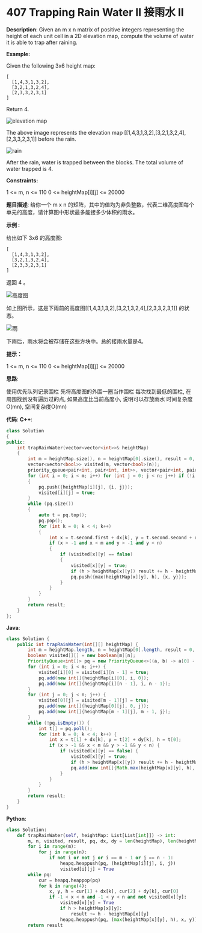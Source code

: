 # 407 Trapping Rain Water II 接雨水 II

__Description__:
Given an m x n matrix of positive integers representing the height of each unit cell in a 2D elevation map, compute the volume of water it is able to trap after raining.

__Example:__

Given the following 3x6 height map:

```text
[
  [1,4,3,1,3,2],
  [3,2,1,3,2,4],
  [2,3,3,2,3,1]
]
```

Return 4.

![elevation map](https://upload-images.jianshu.io/upload_images/16639143-a2ef6ae7e5c75caa.png?imageMogr2/auto-orient/strip%7CimageView2/2/w/1240)

The above image represents the elevation map [[1,4,3,1,3,2],[3,2,1,3,2,4],[2,3,3,2,3,1]] before the rain.

![rain](https://upload-images.jianshu.io/upload_images/16639143-67e28c608afe33ee.png?imageMogr2/auto-orient/strip%7CimageView2/2/w/1240)

After the rain, water is trapped between the blocks. The total volume of water trapped is 4.

__Constraints:__

1 <= m, n <= 110
0 <= heightMap[i][j] <= 20000

__题目描述__:
给你一个 m x n 的矩阵，其中的值均为非负整数，代表二维高度图每个单元的高度，请计算图中形状最多能接多少体积的雨水。

__示例 :__

给出如下 3x6 的高度图:

```text
[
  [1,4,3,1,3,2],
  [3,2,1,3,2,4],
  [2,3,3,2,3,1]
]
```

返回 4 。

![高度图](https://upload-images.jianshu.io/upload_images/16639143-94d9ab9057045975.png?imageMogr2/auto-orient/strip%7CimageView2/2/w/1240)

如上图所示，这是下雨前的高度图[[1,4,3,1,3,2],[3,2,1,3,2,4],[2,3,3,2,3,1]] 的状态。

![雨](https://upload-images.jianshu.io/upload_images/16639143-4ba53cd2a06129e9.png?imageMogr2/auto-orient/strip%7CimageView2/2/w/1240)

下雨后，雨水将会被存储在这些方块中。总的接雨水量是4。

__提示：__

1 <= m, n <= 110
0 <= heightMap[i][j] <= 20000

__思路__:

使用优先队列记录围栏
先将高度图的外围一圈当作围栏
每次找到最低的围栏, 在周围找到没有遍历过的点, 如果高度比当前高度小, 说明可以存放雨水
时间复杂度O(mn), 空间复杂度O(mn)

__代码__:
__C++__:

```C++
class Solution 
{
public:
    int trapRainWater(vector<vector<int>>& heightMap) 
    {
        int m = heightMap.size(), n = heightMap[0].size(), result = 0, dx[] = {-1, 0, 1, 0}, dy[] = {0, 1, 0, -1};
        vector<vector<bool>> visited(m, vector<bool>(n));
        priority_queue<pair<int, pair<int, int>>, vector<pair<int, pair<int, int>>>, greater<pair<int, pair<int, int>>>> pq;
        for (int i = 0; i < m; i++) for (int j = 0; j < n; j++) if (!i or !j or i == m - 1 or j == n - 1)
        {
            pq.push({heightMap[i][j], {i, j}});
            visited[i][j] = true;
        }
        while (pq.size())
        {
            auto t = pq.top();
            pq.pop();
            for (int k = 0; k < 4; k++)
            {
                int x = t.second.first + dx[k], y = t.second.second + dy[k], h = t.first;
                if (x > -1 and x < m and y > -1 and y < n)
                {
                    if (visited[x][y] == false)
                    {
                        visited[x][y] = true;
                        if (h > heightMap[x][y]) result += h - heightMap[x][y];
                        pq.push({max(heightMap[x][y], h), {x, y}});
                    }
                }
            }
        }
        return result;
    }
};
```

__Java__:

```Java
class Solution {
    public int trapRainWater(int[][] heightMap) {
        int m = heightMap.length, n = heightMap[0].length, result = 0, dx[] = new int[]{-1, 0, 1, 0}, dy[] = new int[]{0, 1, 0, -1};
        boolean visited[][] = new boolean[m][n];
        PriorityQueue<int[]> pq = new PriorityQueue<>((a, b) -> a[0] - b[0]);
        for (int i = 0; i < m; i++) {
            visited[i][0] = visited[i][n - 1] = true;
            pq.add(new int[]{heightMap[i][0], i, 0});
            pq.add(new int[]{heightMap[i][n - 1], i, n - 1});
        }
        for (int j = 0; j < n; j++) {
            visited[0][j] = visited[m - 1][j] = true;
            pq.add(new int[]{heightMap[0][j], 0, j});
            pq.add(new int[]{heightMap[m - 1][j], m - 1, j});
        }
        while (!pq.isEmpty()) {
            int t[] = pq.poll();
            for (int k = 0; k < 4; k++) {
                int x = t[1] + dx[k], y = t[2] + dy[k], h = t[0];
                if (x > -1 && x < m && y > -1 && y < n) {
                    if (visited[x][y] == false) {
                        visited[x][y] = true;
                        if (h > heightMap[x][y]) result += h - heightMap[x][y];
                        pq.add(new int[]{Math.max(heightMap[x][y], h), x, y});
                    }
                }
            }
        }
        return result;
    }
}
```

__Python__:

```Python
class Solution:
    def trapRainWater(self, heightMap: List[List[int]]) -> int:
        m, n, visited, result, pq, dx, dy = len(heightMap), len(heightMap[0]), [[False] * len(heightMap[0]) for _ in range(len(heightMap))], 0, [], [1, 0, -1, 0], [0, 1, 0, -1]
        for i in range(m):
            for j in range(n):
                if not i or not j or i == m - 1 or j == n - 1:
                    heapq.heappush(pq, (heightMap[i][j], i, j))
                    visited[i][j] = True
        while pq:
            cur = heapq.heappop(pq)
            for k in range(4):
                x, y, h = cur[1] + dx[k], cur[2] + dy[k], cur[0]
                if -1 < x < m and -1 < y < n and not visited[x][y]:
                    visited[x][y] = True
                    if h > heightMap[x][y]:
                        result += h - heightMap[x][y]
                    heapq.heappush(pq, (max(heightMap[x][y], h), x, y))
        return result
```
